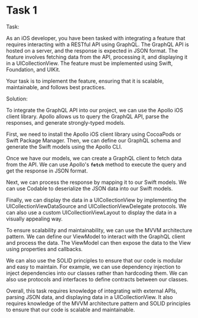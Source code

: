 # Task 1

Task:

As an iOS developer, you have been tasked with integrating a feature that
requires interacting with a RESTful API using GraphQL. The GraphQL API is hosted
on a server, and the response is expected in JSON format. The feature involves
fetching data from the API, processing it, and displaying it in a
UICollectionView. The feature must be implemented using Swift, Foundation, and
UIKit.

Your task is to implement the feature, ensuring that it is scalable,
maintainable, and follows best practices.

Solution:

To integrate the GraphQL API into our project, we can use the Apollo iOS client
library. Apollo allows us to query the GraphQL API, parse the responses, and
generate strongly-typed models.

First, we need to install the Apollo iOS client library using CocoaPods or Swift
Package Manager. Then, we can define our GraphQL schema and generate the Swift
models using the Apollo CLI.

Once we have our models, we can create a GraphQL client to fetch data from the
API. We can use Apollo's **`fetch`** method to execute the query and get the
response in JSON format.

Next, we can process the response by mapping it to our Swift models. We can use
Codable to deserialize the JSON data into our Swift models.

Finally, we can display the data in a UICollectionView by implementing the
UICollectionViewDataSource and UICollectionViewDelegate protocols. We can also
use a custom UICollectionViewLayout to display the data in a visually appealing
way.

To ensure scalability and maintainability, we can use the MVVM architecture
pattern. We can define our ViewModel to interact with the GraphQL client and
process the data. The ViewModel can then expose the data to the View using
properties and callbacks.

We can also use the SOLID principles to ensure that our code is modular and easy
to maintain. For example, we can use dependency injection to inject dependencies
into our classes rather than hardcoding them. We can also use protocols and
interfaces to define contracts between our classes.

Overall, this task requires knowledge of integrating with external APIs, parsing
JSON data, and displaying data in a UICollectionView. It also requires knowledge
of the MVVM architecture pattern and SOLID principles to ensure that our code is
scalable and maintainable.
